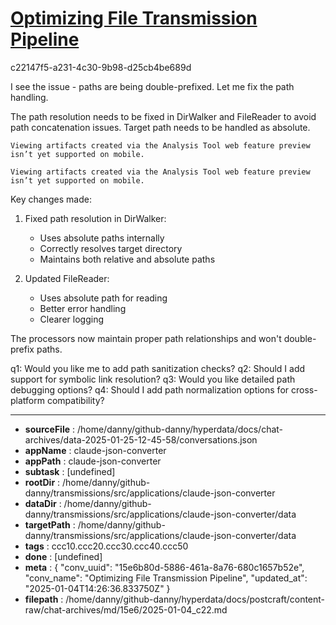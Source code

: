 # [Optimizing File Transmission Pipeline](https://claude.ai/chat/15e6b80d-5886-461a-8a76-680c1657b52e)

c22147f5-a231-4c30-9b98-d25cb4be689d

 I see the issue - paths are being double-prefixed. Let me fix the path handling.

<antThinking>The path resolution needs to be fixed in DirWalker and FileReader to avoid path concatenation issues. Target path needs to be handled as absolute.</antThinking>
```
Viewing artifacts created via the Analysis Tool web feature preview isn’t yet supported on mobile.
```


```
Viewing artifacts created via the Analysis Tool web feature preview isn’t yet supported on mobile.
```



Key changes made:

1. Fixed path resolution in DirWalker:
   - Uses absolute paths internally
   - Correctly resolves target directory
   - Maintains both relative and absolute paths

2. Updated FileReader:
   - Uses absolute path for reading
   - Better error handling
   - Clearer logging

The processors now maintain proper path relationships and won't double-prefix paths.

q1: Would you like me to add path sanitization checks?
q2: Should I add support for symbolic link resolution?
q3: Would you like detailed path debugging options?
q4: Should I add path normalization options for cross-platform compatibility?

---

* **sourceFile** : /home/danny/github-danny/hyperdata/docs/chat-archives/data-2025-01-25-12-45-58/conversations.json
* **appName** : claude-json-converter
* **appPath** : claude-json-converter
* **subtask** : [undefined]
* **rootDir** : /home/danny/github-danny/transmissions/src/applications/claude-json-converter
* **dataDir** : /home/danny/github-danny/transmissions/src/applications/claude-json-converter/data
* **targetPath** : /home/danny/github-danny/transmissions/src/applications/claude-json-converter/data
* **tags** : ccc10.ccc20.ccc30.ccc40.ccc50
* **done** : [undefined]
* **meta** : {
  "conv_uuid": "15e6b80d-5886-461a-8a76-680c1657b52e",
  "conv_name": "Optimizing File Transmission Pipeline",
  "updated_at": "2025-01-04T14:26:36.833750Z"
}
* **filepath** : /home/danny/github-danny/hyperdata/docs/postcraft/content-raw/chat-archives/md/15e6/2025-01-04_c22.md